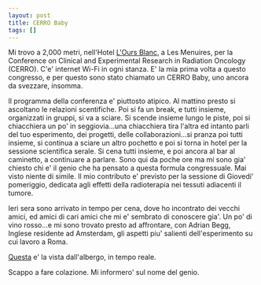 ```yaml
---
layout: post
title: CERRO Baby
tags: []
---
```


Mi trovo a 2,000 metri, nell'Hotel [L'Ours Blanc](http://www.hotel-ours-blanc.com/gb.html), a Les Menuires, per la Conference on Clinical and Experimental Research in Radiation Oncology (CERRO). C'e' internet Wi-Fi in ogni stanza. E' la mia prima volta a questo congresso, e per questo sono stato chiamato un CERRO Baby, uno ancora da svezzare, insomma.

Il programma della conferenza e' piuttosto atipico. Al mattino presto si ascoltano le relazioni scentifiche. Poi si fa un break, e tutti insieme, organizzati in gruppi, si va a sciare. Si scende insieme lungo le piste, poi si chiacchiera un po' in seggiovia...una chiacchiera tira l'altra ed intanto parli del tuo esperimento, dei progetti, delle collaborazioni...si pranza poi tutti insieme, si continua a sciare un altro pochetto e poi si torna in hotel per la sessione scientifica serale. Si cena tutti insieme, e poi ancora al bar al caminetto, a continuare a parlare. Sono qui da poche ore ma mi sono gia' chiesto chi e' il genio che ha pensato a questa formula congressuale. Mai visto niente di simile. Il mio contributo e' previsto per la sessione di Giovedi' pomeriggio, dedicata agli effetti della radioterapia nei tessuti adiacenti il tumore.

Ieri sera sono arrivato in tempo per cena, dove ho incontrato dei vecchi amici, ed amici di cari amici che mi e' sembrato di conoscere gia'. Un po' di vino rosso...e mi sono trovato presto ad affrontare, con Adrian Begg, Inglese residente ad Amsterdam, gli aspetti piu' salienti dell'esperimento su cui lavoro a Roma.

[Questa](http://www.webcam-ski.com/webcams/interfaces/OursBlanc/interface.php?pk_interface=78&m=images&r=panoramique) e' la vista dall'albergo, in tempo reale.

Scappo a fare colazione. Mi informero' sul nome del genio.
